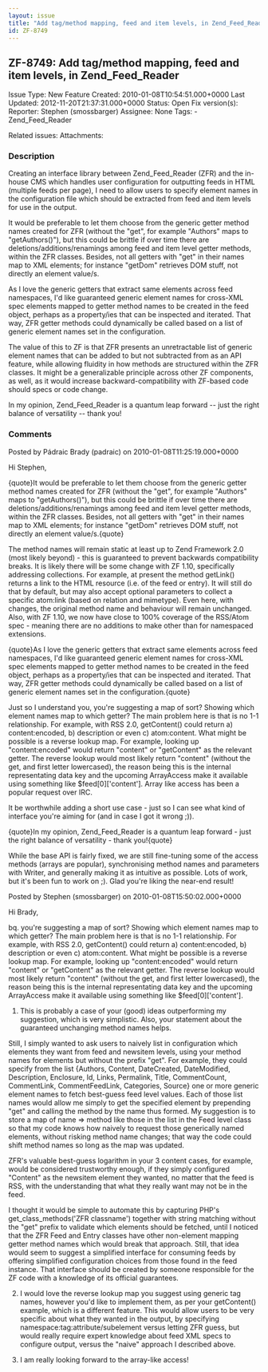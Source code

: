 ```yaml
---
layout: issue
title: "Add tag/method mapping, feed and item levels, in Zend_Feed_Reader"
id: ZF-8749
---
```


ZF-8749: Add tag/method mapping, feed and item levels, in Zend\_Feed\_Reader
----------------------------------------------------------------------------

 Issue Type: New Feature Created: 2010-01-08T10:54:51.000+0000 Last Updated: 2012-11-20T21:37:31.000+0000 Status: Open Fix version(s): 
 Reporter:  Stephen (smossbarger)  Assignee:  None  Tags: - Zend\_Feed\_Reader
 
 Related issues: 
 Attachments: 
### Description

Creating an interface library between Zend\_Feed\_Reader (ZFR) and the in-house CMS which handles user configuration for outputting feeds in HTML (multiple feeds per page), I need to allow users to specify element names in the configuration file which should be extracted from feed and item levels for use in the output.

It would be preferable to let them choose from the generic getter method names created for ZFR (without the "get", for example "Authors" maps to "getAuthors()"), but this could be brittle if over time there are deletions/additions/renamings among feed and item level getter methods, within the ZFR classes. Besides, not all getters with "get" in their names map to XML elements; for instance "getDom" retrieves DOM stuff, not directly an element value/s.

As I love the generic getters that extract same elements across feed namespaces, I'd like guaranteed generic element names for cross-XML spec elements mapped to getter method names to be created in the feed object, perhaps as a property/ies that can be inspected and iterated. That way, ZFR getter methods could dynamically be called based on a list of generic element names set in the configuration.

The value of this to ZF is that ZFR presents an unretractable list of generic element names that can be added to but not subtracted from as an API feature, while allowing fluidity in how methods are structured within the ZFR classes. It might be a generalizable principle across other ZF components, as well, as it would increase backward-compatibility with ZF-based code should specs or code change.

In my opinion, Zend\_Feed\_Reader is a quantum leap forward -- just the right balance of versatility -- thank you!

 

 

### Comments

Posted by Pádraic Brady (padraic) on 2010-01-08T11:25:19.000+0000

Hi Stephen,

{quote}It would be preferable to let them choose from the generic getter method names created for ZFR (without the "get", for example "Authors" maps to "getAuthors()"), but this could be brittle if over time there are deletions/additions/renamings among feed and item level getter methods, within the ZFR classes. Besides, not all getters with "get" in their names map to XML elements; for instance "getDom" retrieves DOM stuff, not directly an element value/s.{quote}

The method names will remain static at least up to Zend Framework 2.0 (most likely beyond) - this is guaranteed to prevent backwards compatibility breaks. It is likely there will be some change with ZF 1.10, specifically addressing collections. For example, at present the method getLink() returns a link to the HTML resource (i.e. of the feed or entry). It will still do that by default, but may also accept optional parameters to collect a specific atom:link (based on relation and mimetype). Even here, with changes, the original method name and behaviour will remain unchanged. Also, with ZF 1.10, we now have close to 100% coverage of the RSS/Atom spec - meaning there are no additions to make other than for namespaced extensions.

{quote}As I love the generic getters that extract same elements across feed namespaces, I'd like guaranteed generic element names for cross-XML spec elements mapped to getter method names to be created in the feed object, perhaps as a property/ies that can be inspected and iterated. That way, ZFR getter methods could dynamically be called based on a list of generic element names set in the configuration.{quote}

Just so I understand you, you're suggesting a map of sort? Showing which element names map to which getter? The main problem here is that is no 1-1 relationship. For example, with RSS 2.0, getContent() could return a) content:encoded, b) description or even c) atom:content. What might be possible is a reverse lookup map. For example, looking up "content:encoded" would return "content" or "getContent" as the relevant getter. The reverse lookup would most likely return "content" (without the get, and first letter lowercased), the reason being this is the internal representating data key and the upcoming ArrayAccess make it available using something like $feed[0]['content']. Array like access has been a popular request over IRC.

It be worthwhile adding a short use case - just so I can see what kind of interface you're aiming for (and in case I got it wrong ;)).

{quote}In my opinion, Zend\_Feed\_Reader is a quantum leap forward - just the right balance of versatility - thank you!{quote}

While the base API is fairly fixed, we are still fine-tuning some of the access methods (arrays are popular), synchronising method names and parameters with Writer, and generally making it as intuitive as possible. Lots of work, but it's been fun to work on ;). Glad you're liking the near-end result!

 

 

Posted by Stephen (smossbarger) on 2010-01-08T15:50:02.000+0000

Hi Brady,

bq. you're suggesting a map of sort? Showing which element names map to which getter? The main problem here is that is no 1-1 relationship. For example, with RSS 2.0, getContent() could return a) content:encoded, b) description or even c) atom:content. What might be possible is a reverse lookup map. For example, looking up "content:encoded" would return "content" or "getContent" as the relevant getter. The reverse lookup would most likely return "content" (without the get, and first letter lowercased), the reason being this is the internal representating data key and the upcoming ArrayAccess make it available using something like $feed[0]['content'].

1) This is probably a case of your (good) ideas outperforming my suggestion, which is very simplistic. Also, your statement about the guaranteed unchanging method names helps.

Still, I simply wanted to ask users to naively list in configuration which elements they want from feed and newsitem levels, using your method names for elements but without the prefix "get". For example, they could specify from the list {Authors, Content, DateCreated, DateModified, Description, Enclosure, Id, Links, Permalink, Title, CommentCount, CommentLink, CommentFeedLink, Categories, Source} one or more generic element names to fetch best-guess feed level values. Each of those list names would allow me simply to get the specified element by prepending "get" and calling the method by the name thus formed. My suggestion is to store a map of name => method like those in the list in the Feed level class so that my code knows how naively to request those generically named elements, without risking method name changes; that way the code could shift method names so long as the map was updated.

ZFR's valuable best-guess logarithm in your 3 content cases, for example, would be considered trustworthy enough, if they simply configured "Content" as the newsitem element they wanted, no matter that the feed is RSS, with the understanding that what they really want may not be in the feed.

I thought it would be simple to automate this by capturing PHP's get\_class\_methods('ZFR classname') together with string matching without the "get" prefix to validate which elements should be fetched, until I noticed that the ZFR Feed and Entry classes have other non-element mapping getter method names which would break that approach. Still, that idea would seem to suggest a simplified interface for consuming feeds by offering simplified configuration choices from those found in the feed instance. That interface should be created by someone responsible for the ZF code with a knowledge of its official guarantees.

2) I would love the reverse lookup map you suggest using generic tag names, however you'd like to implement them, as per your getContent() example, which is a different feature. This would allow users to be very specific about what they wanted in the output, by specifying namespace:tag:attribute/subelement versus letting ZFR guess, but would really require expert knowledge about feed XML specs to configure output, versus the "naive" approach I described above.

3) I am really looking forward to the array-like access!

 

 